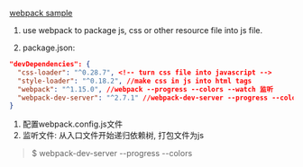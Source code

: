 [webpack sample](http://zhaoda.net/webpack-handbook/commonjs.html)

1. use webpack to package js, css or other resource file into js file.

2. package.json:
```json
"devDependencies": {
  "css-loader": "^0.28.7", <!-- turn css file into javascript -->
  "style-loader": "^0.18.2", //make css in js into html tags
  "webpack": "^1.15.0", //webpack --progress --colors --watch 监听
  "webpack-dev-server": "^2.7.1" //webpack-dev-server --progress --colors监听
}
```

1. 配置webpack.config.js文件
2. 监听文件: 从入口文件开始递归依赖树, 打包文件为js

  > $ webpack-dev-server --progress --colors
